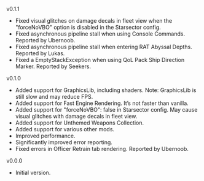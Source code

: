 v0.1.1

- Fixed visual glitches on damage decals in fleet view when the "forceNoVBO" option is disabled in the Starsector config.
- Fixed asynchronous pipeline stall when using Console Commands. Reported by Ubernoob.
- Fixed asynchronous pipeline stall when entering RAT Abyssal Depths. Reported by Lukas.
- Fixed a EmptyStackException when using QoL Pack Ship Direction Marker. Reported by Seekers.

v0.1.0

- Added support for GraphicsLib, including shaders. Note: GraphicsLib is still slow and may reduce FPS.
- Added support for Fast Engine Rendering. It’s not faster than vanilla.
- Added support for "forceNoVBO": false in Starsector config. May cause visual glitches with damage decals in fleet view.
- Added support for Unthemed Weapons Collection.
- Added support for various other mods.
- Improved performance.
- Significantly improved error reporting.
- Fixed errors in Officer Retrain tab rendering. Reported by Ubernoob.

v0.0.0

- Initial version.
